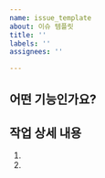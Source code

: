 ```yaml
---
name: issue_template
about: 이슈 템플릿
title: ''
labels: ''
assignees: ''

---
```


## 어떤 기능인가요?

> 

## 작업 상세 내용

1. 
2.
